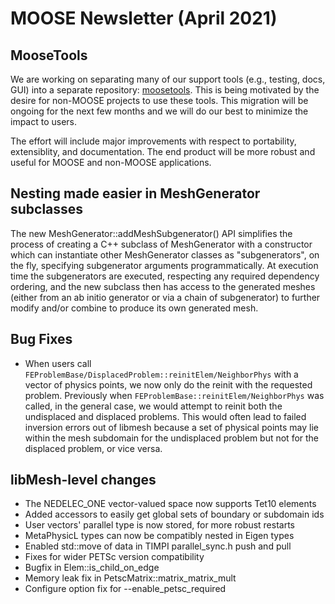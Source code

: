 # MOOSE Newsletter (April 2021)

## MooseTools

We are working on separating many of our support tools (e.g., testing, docs, GUI) into a separate
repository: [moosetools](https://github.com/idaholab/moosetools). This is being motivated by the
desire for non-MOOSE projects to use these tools. This migration will be ongoing for the next few
months and we will do our best to minimize the impact to users.

The effort will include major improvements with respect to portability, extensiblity, and
documentation. The end product will be more robust and useful for MOOSE and non-MOOSE applications.

## Nesting made easier in MeshGenerator subclasses

The new MeshGenerator::addMeshSubgenerator() API simplifies the
process of creating a C++ subclass of MeshGenerator with a constructor
which can instantiate other MeshGenerator classes as "subgenerators",
on the fly, specifying subgenerator arguments programmatically.  At
execution time the subgenerators are executed, respecting any required
dependency ordering, and the new subclass then has access to the
generated meshes (either from an ab initio generator or via a chain of
subgenerator) to further modify and/or combine to produce its own
generated mesh.

## Bug Fixes

- When users call `FEProblemBase/DisplacedProblem::reinitElem/NeighborPhys` with
  a vector of physics points, we now only do the reinit with the requested
  problem. Previously when `FEProblemBase::reinitElem/NeighborPhys` was called,
  in the general case, we would attempt to reinit both the undisplaced and
  displaced problems. This would often lead to failed inversion errors out of
  libmesh because a set of physical points may lie within the mesh subdomain for
  the undisplaced problem but not for the displaced problem, or vice versa.

## libMesh-level changes

- The NEDELEC\_ONE vector-valued space now supports Tet10 elements
- Added accessors to easily get global sets of boundary or subdomain ids
- User vectors' parallel type is now stored, for more robust restarts
- MetaPhysicL types can now be compatibly nested in Eigen types
- Enabled std::move of data in TIMPI parallel\_sync.h push and pull
- Fixes for wider PETSc version compatibility
- Bugfix in Elem::is\_child\_on\_edge
- Memory leak fix in PetscMatrix::matrix\_matrix\_mult
- Configure option fix for --enable\_petsc\_required
